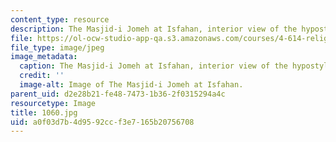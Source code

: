 ```yaml
---
content_type: resource
description: The Masjid-i Jomeh at Isfahan, interior view of the hypostyle hall.
file: https://ol-ocw-studio-app-qa.s3.amazonaws.com/courses/4-614-religious-architecture-and-islamic-cultures-fall-2002/a0f03d7b4d9592ccf3e7165b20756708_1060.jpg
file_type: image/jpeg
image_metadata:
  caption: The Masjid-i Jomeh at Isfahan, interior view of the hypostyle hall.
  credit: ''
  image-alt: Image of The Masjid-i Jomeh at Isfahan.
parent_uid: d2e28b21-fe48-7473-1b36-2f0315294a4c
resourcetype: Image
title: 1060.jpg
uid: a0f03d7b-4d95-92cc-f3e7-165b20756708
---
```

